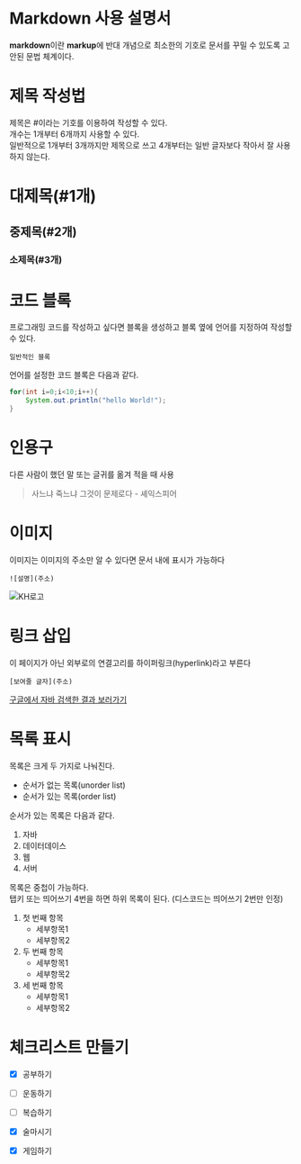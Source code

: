 # Markdown 사용 설명서

**markdown**이란 **markup**에 반대 개념으로 최소한의 기호로 문서를 꾸밀 수 있도록 고안된 문법 체계이다.

# 제목 작성법

제목은 #이라는 기호를 이용하여 작성할 수 있다.  
개수는 1개부터 6개까지 사용할 수 있다.  
일반적으로 1개부터 3개까지만 제목으로 쓰고 4개부터는 일반 글자보다 작아서 잘 사용하지 않는다.  
  
# 대제목(#1개)
## 중제목(#2개)
### 소제목(#3개)  
  
  
# 코드 블록

프로그래밍 코드를 작성하고 싶다면 블록을 생성하고 블록 옆에 언어를 지정하여 작성할 수 있다.
  
```
일반적인 블록
```
    
언어를 설정한 코드 블록은 다음과 같다.
  
```java
for(int i=0;i<10;i++){
	System.out.println("hello World!");
}
```

# 인용구

다른 사람이 했던 말 또는 글귀를 옮겨 적을 때 사용

> 사느냐 죽느냐 그것이 문제로다 - 셰익스피어

# 이미지

이미지는 이미지의 주소만 알 수 있다면 문서 내에 표시가 가능하다

```
![설명](주소)
```

![KH로고](https://image.rocketpunch.com/company/105846/khjeongbogyoyugweon_logo_1572925088.png?s=400x400&t=inside)


# 링크 삽입

이 페이지가 아닌 외부로의 연결고리를 하이퍼링크(hyperlink)라고 부른다

```
[보여줄 글자](주소)
```

[구글에서 자바 검색한 결과 보러가기](https://www.google.com/search?q=%EC%9E%90%EB%B0%94&sca_esv=593031284&bih=953&biw=1920&hl=ko&source=hp&ei=wESFZfarKMPh2roPsaaioA0&iflsig=AO6bgOgAAAAAZYVS0EsLOKetBaJXNTGLKeu4tXnO2BXC&ved=0ahUKEwj2i9OizKKDAxXDsFYBHTGTCNQQ4dUDCAw&uact=5&oq=%EC%9E%90%EB%B0%94&gs_lp=Egdnd3Mtd2l6IgbsnpDrsJQyChAAGAMYjwEY6gIyChAuGAMYjwEY6gIyChAAGAMYjwEY6gIyChAuGAMYjwEY6gIyChAAGAMYjwEY6gIyChAAGAMYjwEY6gIyChAuGAMYjwEY6gIyChAAGAMYjwEY6gIyChAAGAMYjwEY6gIyChAAGAMYjwEY6gJI1wlQAFi6CHABeACQAQCYAf4BoAHwA6oBAzItMrgBA8gBAPgBAagCCsICCxAAGIAEGLEDGIMBwgIFEAAYgATCAgQQABgDwgILEC4YgAQYsQMYgwHCAhEQLhiABBixAxiDARjHARjRA8ICCxAuGIAEGMcBGK8BwgIHEAAYgAQYCg&sclient=gws-wiz)


# 목록 표시

목록은 크게 두 가지로 나눠진다.

- 순서가 없는 목록(unorder list)
- 순서가 있는 목록(order list)

순서가 있는 목록은 다음과 같다.

1. 자바
2. 데이터데이스
3. 웹
4. 서버

목록은 중첩이 가능하다.  
탭키 또는 띄어쓰기 4번을 하면 하위 목록이 된다.
(디스코드는 띄어쓰기 2번만 인정)

1. 첫 번째 항목  
	- 세부항목1  
    - 세부항목2  
2. 두 번째 항목  
	- 세부항목1  
    - 세부항목2  
3. 세 번째 항목  
	- 세부항목1  
    - 세부항목2  

# 체크리스트 만들기

- [x] 공부하기
- [ ] 운동하기
- [ ] 복습하기
- [x] 술마시기
- [x] 게임하기

